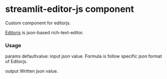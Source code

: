# streamlit-editor-js component

Custom component for editorjs.

[Editorjs](https://editorjs.io/) is json-based rich-text-editor.  

### Usage

params
    defaultvalue: input json value. Formula is follow specific json format of Editorjs.

output
    Written json value.